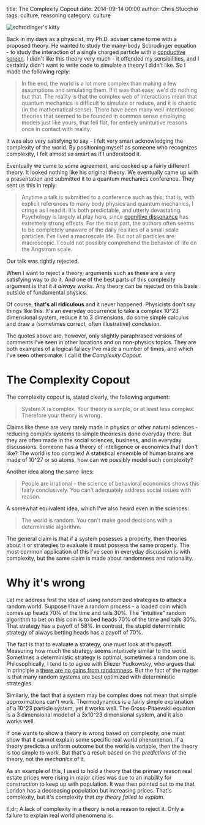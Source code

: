 title: The Complexity Copout
date: 2014-09-14 00:00
author: Chris Stucchio
tags: culture, reasoning
category: culture

![schrodinger's kitty](|filename|blog_media/2014/complexity_copout/kitty.jpg)

Back in my days as a physicist, my Ph.D. adviser came to me with a proposed theory. He wanted to study the many-body Schrodinger equation - to study the interaction of a single charged particle with a [conductive screen](http://en.wikipedia.org/wiki/Method_of_image_charges). I didn't like this theory very much - it offended my sensibilities, and I certainly didn't want to write code to simulate a theory I didn't like. So I made the following reply:

> In the end, the world is a lot more complex than making a few assumptions and simulating them. If it was that easy, we'd do nothing but that. The reality is that the complex web of interactions mean that quantum mechanics is difficult to simulate or reduce, and it is chaotic (in the mathematical sense). There have been many well intentioned theories that seemed to be founded in common sense employing models just like yours, that fell flat, for entirely unintuitive reasons once in contact with reality.

It was also very satisfying to say - I felt very smart acknowledging the complexity of the world. By positioning myself as someone who recognizes complexity, I felt almost as smart as if I understood it.

Eventually we came to some agreement, and cooked up a fairly different theory. It looked nothing like his original theory. We eventually came up with a presentation and submitted it to a quantum mechanics conference. They sent us this in reply:

> Anytime a talk is submitted to a conference such as this; that is, with explicit references to many body physics and quantum mechanics, I cringe as I read it. It's both predictable, and utterly devastating.
> Psychology is largely at play here, since [cognitive dissonance](http://en.wikipedia.org/wiki/Cognitive_dissonance) has extremely strong effects. For the most part, the authors often seems to be completely unaware of the daily realities of a small scale particles.
> I've lived a macroscale life. But not all particles are macroscopic. I could not possibly comprehend the behavior of life on the Angstrom scale.

Our talk was rightly rejected.

When I want to reject a theory, arguments such as these are a very satisfying way to do it. And one of the best parts of this complexity argument is that it *it always works*. Any theory can be rejected on this basis outside of fundamental physics.

Of course, **that's all ridiculous** and it never happened. Physicists don't say things like this. It's an everyday occurrence to take a complex 10^23 dimensional system, reduce it to 3 dimensions, do some simple calculus and draw a (sometimes correct, often illustrative) conclusion.

The quotes above are, however, only slightly paraphrased versions of comments I've seen in other locations and on non-physics topics. They are both examples of a logical fallacy I've made a number of times, and which I've seen others make. I call it the *Complexity Copout*.

# The Complexity Copout

The complexity copout is, stated clearly, the following argument:

> System X is complex. Your theory is simple, or at least less complex. Therefore your theory is wrong.

Claims like these are very rarely made in physics or other natural sciences - reducing complex systems to simple theories is done everyday there. But they are often made in the social sciences, business, and in everyday discussions. Someone has a theory of intelligence or economics that I don't like? The world is too complex! A statistical ensemble of human brains are made of 10^27 or so atoms, how can we possibly model such complexity?

Another idea along the same lines:

> People are irrational - the science of behavioral economics shows this fairly conclusively. You can't adequately address social issues with reason.

A somewhat equivalent idea, which I've also heard even in the sciences:

> The world is random. You can't make good decisions with a deterministic algorithm.

The general claim is that if a system posesses a property, then theories about it or strategies to evaluate it must possess the same property. The most common application of this I've seen in everyday discussion is with complexity, but the same claim is made about randomness and rationality.

# Why it's wrong

Let me address first the idea of using randomized strategies to attack a random world. Suppose I have a random process - a loaded coin which comes up heads 70% of the time and tails 30%. The "intuitive" random algorithm to bet on this coin is to bed heads 70% of the time and tails 30%. That strategy has a payoff of 58%. In contrast, the stupid deterministic strategy of always betting heads has a payoff of 70%.

The fact is that to evaluate a strategy, one must look at it's payoff. Measuring how much the strategy seems intuitively similar to the world. Sometimes a deterministic strategy is optimal, sometimes a random one is. Philosophically, I tend to to agree with Eliezer Yudkowsky, who argues that in principle a [there are no gains from randomness](http://lesswrong.com/lw/vp/worse_than_random/). But the fact of the matter is that many random systems are best optimized with deterministic strategies.

Similarly, the fact that a system may be complex does not mean that simple approximations can't work. Thermodynamics is a fairly simple explanation of a 10^23 particle system, yet it works well. The Gross-Pitaevskii equation is a 3 dimensional model of a 3x10^23 dimensional system, and it also works well.

If one wants to show a theory is wrong based on complexity, one must show that it cannot explain some specific real world phenomenon. If a theory predicts a uniform outcome but the world is variable, then the theory is too simple to work. But that's a result based on the *predictions* of the theory, not the *mechanics* of it.

As an example of this, I used to hold a theory that the primary reason real estate prices were rising in major cities was due to an inability for construction to keep up with population. It was then pointed out to me that London has a decreasing population but increasing prices. That's complexity, but it's complexity that *my theory failed to explain*.

tl;dr; A lack of complexity in a theory is not a reason to reject it. Only a failure to explain real world phenomena is.
